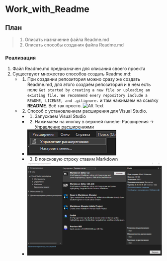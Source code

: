 # Work_with_Readme
## План
> 1. Описать назначение файла Readme.md
> 2. Описать способы создания файла Readme.md
### Реализация
1. Файл Readme.md предназначен для описания своего проекта
2. Существуют множество способов создать Readme.md:
    * 1. При создании репозитория можно сразу же создать Readme.md, для этого создаём репозиторий и в нём есть поле ```Get started by creating a new file or uploading an existing file. We recommend every repository include a README, LICENSE, and .gitignore.``` и там нажимаем на ссылку __README__. Всё так просто.
    ![Alt Text](https://media.giphy.com/media/vFKqnCdLPNOKc/giphy.gif)
    * 2. Способ с установлением расширения для Visual Studio.
      * 1. Запускаем Visual Studio 
      * 2. Нажимаем на кнопку в верхней панеле: Расширения -> Управление расширениями
      * ![Alt text](https://github.com/RageHaker/Work_with_Readme/blob/master/ReadmeImages/1.png)
      * 3. В поисковую строку ставим Markdown
      * ![Alt text](https://github.com/RageHaker/Work_with_Readme/blob/master/ReadmeImages/2.png)
